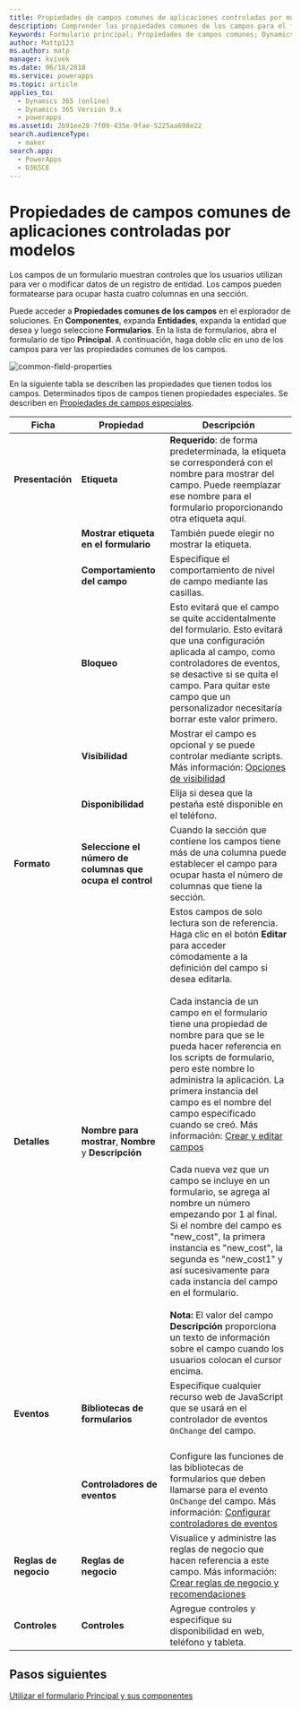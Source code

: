 ```yaml
---
title: Propiedades de campos comunes de aplicaciones controladas por modelos en PowerApps | MicrosoftDocs
description: Comprender las propiedades comunes de los campos para el formulario Principal en Dynamics 365 for Customer Engagement
Keywords: Formulario principal; Propiedades de campos comunes; Dynamics 365
author: Mattp123
ms.author: matp
manager: kvivek
ms.date: 06/18/2018
ms.service: powerapps
ms.topic: article
applies_to:
  - Dynamics 365 (online)
  - Dynamics 365 Version 9.x
  - powerapps
ms.assetid: 2b91ee28-7f09-435e-9fae-5225aa698e22
search.audienceType:
  - maker
search.app:
  - PowerApps
  - D365CE
---
```

# <a name="model-driven-app-common-field-properties"></a>Propiedades de campos comunes de aplicaciones controladas por modelos

 Los campos de un formulario muestran controles que los usuarios utilizan para ver o modificar datos de un registro de entidad. Los campos pueden formatearse para ocupar hasta cuatro columnas en una sección.  

Puede acceder a **Propiedades comunes de los campos** en el explorador de soluciones. En **Componentes**, expanda **Entidades**, expanda la entidad que desea y luego seleccione **Formularios**. En la lista de formularios, abra el formulario de tipo **Principal**. A continuación, haga doble clic en uno de los campos para ver las propiedades comunes de los campos.

![common-field-properties](media/common-field-properties.png)
  
En la siguiente tabla se describen las propiedades que tienen todos los campos. Determinados tipos de campos tienen propiedades especiales. Se describen en [Propiedades de campos especiales](special-field-properties-legacy.md).  
  
|Ficha|Propiedad|Descripción|  
|---------|--------------|-----------------|  
|**Presentación**|**Etiqueta**|**Requerido**: de forma predeterminada, la etiqueta se corresponderá con el nombre para mostrar del campo. Puede reemplazar ese nombre para el formulario proporcionando otra etiqueta aquí.|  
||**Mostrar etiqueta en el formulario**|También puede elegir no mostrar la etiqueta.|  
||**Comportamiento del campo**|Especifique el comportamiento de nivel de campo mediante las casillas.|  
||**Bloqueo**|Esto evitará que el campo se quite accidentalmente del formulario. Esto evitará que una configuración aplicada al campo, como controladores de eventos, se desactive si se quita el campo. Para quitar este campo que un personalizador necesitaría borrar este valor primero.|  
||**Visibilidad**|Mostrar el campo es opcional y se puede controlar mediante scripts. Más información: [Opciones de visibilidad](visibility-options-legacy.md)|  
||**Disponibilidad**|Elija si desea que la pestaña esté disponible en el teléfono.|
|**Formato**|**Seleccione el número de columnas que ocupa el control**|Cuando la sección que contiene los campos tiene más de una columna puede establecer el campo para ocupar hasta el número de columnas que tiene la sección.|  
|**Detalles**|**Nombre para mostrar**, **Nombre** y **Descripción**|Estos campos de solo lectura son de referencia. Haga clic en el botón **Editar** para acceder cómodamente a la definición del campo si desea editarla.<br /><br /> Cada instancia de un campo en el formulario tiene una propiedad de nombre para que se le pueda hacer referencia en los scripts de formulario, pero este nombre lo administra la aplicación. La primera instancia del campo es el nombre del campo especificado cuando se creó. Más información: [Crear y editar campos](../common-data-service/create-edit-fields.md)<br /><br /> Cada nueva vez que un campo se incluye en un formulario, se agrega al nombre un número empezando por 1 al final. Si el nombre del campo es "new_cost", la primera instancia es "new_cost", la segunda es "new_cost1" y así sucesivamente para cada instancia del campo en el formulario.<br /><br />**Nota:** El valor del campo **Descripción** proporciona un texto de información sobre el campo cuando los usuarios colocan el cursor encima.|  
|**Eventos**|**Bibliotecas de formularios**|Especifique cualquier recurso web de JavaScript que se usará en el controlador de eventos `OnChange` del campo.<br /><br />|  
||**Controladores de eventos**|Configure las funciones de las bibliotecas de formularios que deben llamarse para el evento `OnChange` del campo. Más información: [Configurar controladores de eventos](configure-event-handlers-legacy.md)|  
|**Reglas de negocio**|**Reglas de negocio**|Visualice y administre las reglas de negocio que hacen referencia a este campo. Más información: [Crear reglas de negocio y recomendaciones](create-business-rules-recommendations-apply-logic-form.md)|  
|**Controles**|**Controles**|Agregue controles y especifique su disponibilidad en web, teléfono y tableta.|  

## <a name="next-steps"></a>Pasos siguientes

[Utilizar el formulario Principal y sus componentes](use-main-form-and-components.md)
